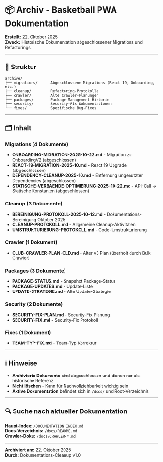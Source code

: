 # 📦 Archiv - Basketball PWA Dokumentation

**Erstellt:** 22. Oktober 2025  
**Zweck:** Historische Dokumentation abgeschlossener Migrations und Refactorings

---

## 📂 Struktur

```
archive/
├── migrations/      Abgeschlossene Migrations (React 19, Onboarding, etc.)
├── cleanup/         Refactoring-Protokolle
├── crawler/         Alte Crawler-Planungen
├── packages/        Package-Management Historie
├── security/        Security-Fix Dokumentationen
└── fixes/           Spezifische Bug-Fixes
```

---

## 🗂️ Inhalt

### Migrations (4 Dokumente)
- **ONBOARDING-MIGRATION-2025-10-22.md** - Migration zu OnboardingV2 (abgeschlossen)
- **REACT-19-MIGRATION-2025-10.md** - React 19 Upgrade (abgeschlossen)
- **DEPENDENCY-CLEANUP-2025-10.md** - Entfernung ungenutzter Dependencies (abgeschlossen)
- **STATISCHE-VERBAENDE-OPTIMIERUNG-2025-10-22.md** - API-Call → Statische Konstanten (abgeschlossen)

### Cleanup (3 Dokumente)
- **BEREINIGUNG-PROTOKOLL-2025-10-12.md** - Dokumentations-Bereinigung Oktober 2025
- **CLEANUP-PROTOKOLL.md** - Allgemeine Cleanup-Aktivitäten
- **UMSTRUKTURIERUNG-PROTOKOLL.md** - Code-Umstrukturierung

### Crawler (1 Dokument)
- **CLUB-CRAWLER-PLAN-OLD.md** - Alter v3 Plan (überholt durch Bulk Crawler)

### Packages (3 Dokumente)
- **PACKAGE-STATUS.md** - Snapshot Package-Status
- **PACKAGE-UPDATES.md** - Update-Liste
- **UPDATE-STRATEGIE.md** - Alte Update-Strategie

### Security (2 Dokumente)
- **SECURITY-FIX-PLAN.md** - Security-Fix Planung
- **SECURITY-FIX.md** - Security-Fix Protokoll

### Fixes (1 Dokument)
- **TEAM-TYP-FIX.md** - Team-Typ Korrektur

---

## ℹ️ Hinweise

- **Archivierte Dokumente** sind abgeschlossen und dienen nur als historische Referenz
- **Nicht löschen** - Kann für Nachvollziehbarkeit wichtig sein
- **Aktive Dokumentation** befindet sich in `/docs/` und Root-Verzeichnis

---

## 🔍 Suche nach aktueller Dokumentation

**Haupt-Index:** `/DOCUMENTATION-INDEX.md`  
**Docs-Verzeichnis:** `/docs/README.md`  
**Crawler-Doku:** `/docs/CRAWLER-*.md`

---

**Archiviert am:** 22. Oktober 2025  
**Durch:** Dokumentations-Cleanup v1.0
